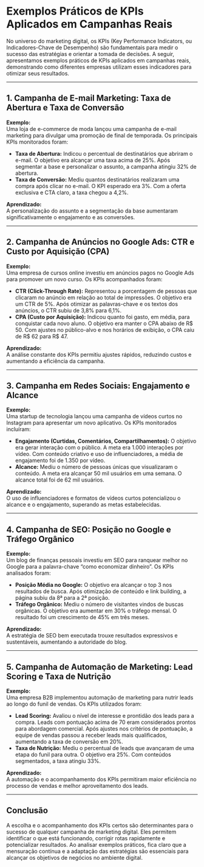 
# Exemplos Práticos de KPIs Aplicados em Campanhas Reais

No universo do marketing digital, os KPIs (Key Performance Indicators, ou Indicadores-Chave de Desempenho) são fundamentais para medir o sucesso das estratégias e orientar a tomada de decisões. A seguir, apresentamos exemplos práticos de KPIs aplicados em campanhas reais, demonstrando como diferentes empresas utilizam esses indicadores para otimizar seus resultados.

---

## 1. **Campanha de E-mail Marketing: Taxa de Abertura e Taxa de Conversão**

**Exemplo:**  
Uma loja de e-commerce de moda lançou uma campanha de e-mail marketing para divulgar uma promoção de final de temporada. Os principais KPIs monitorados foram:

- **Taxa de Abertura:** Indicou o percentual de destinatários que abriram o e-mail. O objetivo era alcançar uma taxa acima de 25%. Após segmentar a base e personalizar o assunto, a campanha atingiu 32% de abertura.
- **Taxa de Conversão:** Mediu quantos destinatários realizaram uma compra após clicar no e-mail. O KPI esperado era 3%. Com a oferta exclusiva e CTA claro, a taxa chegou a 4,2%.

**Aprendizado:**  
A personalização do assunto e a segmentação da base aumentaram significativamente o engajamento e as conversões.

---

## 2. **Campanha de Anúncios no Google Ads: CTR e Custo por Aquisição (CPA)**

**Exemplo:**  
Uma empresa de cursos online investiu em anúncios pagos no Google Ads para promover um novo curso. Os KPIs acompanhados foram:

- **CTR (Click-Through Rate):** Representou a porcentagem de pessoas que clicaram no anúncio em relação ao total de impressões. O objetivo era um CTR de 5%. Após otimizar as palavras-chave e os textos dos anúncios, o CTR subiu de 3,8% para 6,1%.
- **CPA (Custo por Aquisição):** Indicou quanto foi gasto, em média, para conquistar cada novo aluno. O objetivo era manter o CPA abaixo de R$ 50. Com ajustes no público-alvo e nos horários de exibição, o CPA caiu de R$ 62 para R$ 47.

**Aprendizado:**  
A análise constante dos KPIs permitiu ajustes rápidos, reduzindo custos e aumentando a eficiência da campanha.

---

## 3. **Campanha em Redes Sociais: Engajamento e Alcance**

**Exemplo:**  
Uma startup de tecnologia lançou uma campanha de vídeos curtos no Instagram para apresentar um novo aplicativo. Os KPIs monitorados incluíram:

- **Engajamento (Curtidas, Comentários, Compartilhamentos):** O objetivo era gerar interação com o público. A meta era 1.000 interações por vídeo. Com conteúdo criativo e uso de influenciadores, a média de engajamento foi de 1.350 por vídeo.
- **Alcance:** Mediu o número de pessoas únicas que visualizaram o conteúdo. A meta era alcançar 50 mil usuários em uma semana. O alcance total foi de 62 mil usuários.

**Aprendizado:**  
O uso de influenciadores e formatos de vídeos curtos potencializou o alcance e o engajamento, superando as metas estabelecidas.

---

## 4. **Campanha de SEO: Posição no Google e Tráfego Orgânico**

**Exemplo:**  
Um blog de finanças pessoais investiu em SEO para ranquear melhor no Google para a palavra-chave “como economizar dinheiro”. Os KPIs analisados foram:

- **Posição Média no Google:** O objetivo era alcançar o top 3 nos resultados de busca. Após otimização de conteúdo e link building, a página subiu da 8ª para a 2ª posição.
- **Tráfego Orgânico:** Mediu o número de visitantes vindos de buscas orgânicas. O objetivo era aumentar em 30% o tráfego mensal. O resultado foi um crescimento de 45% em três meses.

**Aprendizado:**  
A estratégia de SEO bem executada trouxe resultados expressivos e sustentáveis, aumentando a autoridade do blog.

---

## 5. **Campanha de Automação de Marketing: Lead Scoring e Taxa de Nutrição**

**Exemplo:**  
Uma empresa B2B implementou automação de marketing para nutrir leads ao longo do funil de vendas. Os KPIs utilizados foram:

- **Lead Scoring:** Avaliou o nível de interesse e prontidão dos leads para a compra. Leads com pontuação acima de 70 eram considerados prontos para abordagem comercial. Após ajustes nos critérios de pontuação, a equipe de vendas passou a receber leads mais qualificados, aumentando a taxa de conversão em 20%.
- **Taxa de Nutrição:** Mediu o percentual de leads que avançaram de uma etapa do funil para outra. O objetivo era 25%. Com conteúdos segmentados, a taxa atingiu 33%.

**Aprendizado:**  
A automação e o acompanhamento dos KPIs permitiram maior eficiência no processo de vendas e melhor aproveitamento dos leads.

---

## **Conclusão**

A escolha e o acompanhamento dos KPIs certos são determinantes para o sucesso de qualquer campanha de marketing digital. Eles permitem identificar o que está funcionando, corrigir rotas rapidamente e potencializar resultados. Ao analisar exemplos práticos, fica claro que a mensuração contínua e a adaptação das estratégias são essenciais para alcançar os objetivos de negócios no ambiente digital.
```
